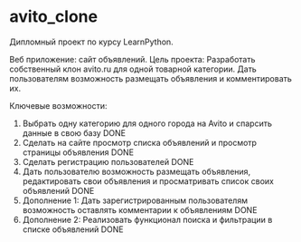 # avito_clone
Дипломный проект по курсу LearnPython.

Веб приложение: сайт объявлений.
Цель проекта: Разработать собственный клон avito.ru для одной товарной категории. Дать пользователям возможность размещать объявления и комментировать их.

Ключевые возможности:
1. Выбрать одну категорию для одного города на  Avito и спарсить данные в свою базу DONE
2. Сделать на сайте просмотр списка объявлений и просмотр страницы объявления DONE
3. Сделать регистрацию пользователей DONE
4. Дать пользователю возможность размещать объявления, редактировать свои объявления и просматривать список своих объявлений DONE
5. Дополнение 1: Дать зарегистрированным пользователям возможность оставлять комментарии к объявлениям DONE
6. Дополнение 2: Реализовать функционал поиска и фильтрации в списке объявлений DONE
